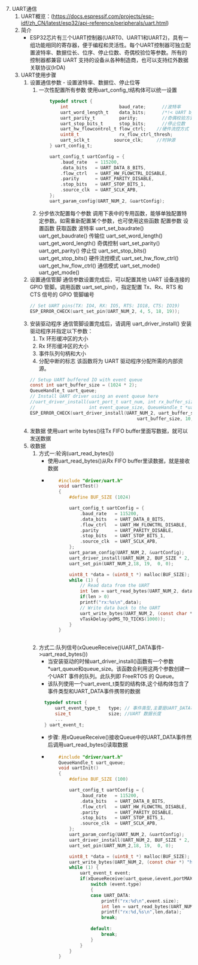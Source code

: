7. UART通信
    1. UART概览：(https://docs.espressif.com/projects/esp-idf/zh_CN/latest/esp32/api-reference/peripherals/uart.html)
    2. 简介
       * ESP32芯片有三个UART控制器(UART0、UART1和UART2)，具有一组功能相同的寄存器，便于编程和灵活性。每个UART控制器可独立配置波特率、数据位长、位序、停止位数、奇偶校验位等参数。所有的控制器都兼容 UART 支持的设备从各种制造商，也可以支持红外数据关联协议(IrDA)
    3. UART使用步骤
        1. 设置通信参数 - 设置波特率、数据位、停止位等
           1. 一次性配置所有参数
                使用uart_config_t结构体可以统一设置
                ```c
                    typedef struct {
                        int 				  baud_rate;      //波特率
                        uart_word_length_t    data_bits;      /*!< UART byte size*/
                        uart_parity_t 		  parity;         //奇偶校验方式
                        uart_stop_bits_t 	  stop_bits;      //停止位数
                        uart_hw_flowcontrol_t flow_ctrl;    //硬件流控方式
                        uint8_t 			  rx_flow_ctrl_thresh;        //硬件流控阈值
                        uart_sclk_t 	    source_clk;     //时钟源
                    } uart_config_t;
                ```
                ```c
                    uart_config_t uartConfig = {
                        .baud_rate   = 115200,
                        .data_bits   = UART_DATA_8_BITS,
                        .flow_ctrl   = UART_HW_FLOWCTRL_DISABLE,
                        .parity 	 = UART_PARITY_DISABLE,
                        .stop_bits   = UART_STOP_BITS_1,
                        .source_clk  = UART_SCLK_APB,
                    };
                    uart_param_config(UART_NUM_2, &uartConfig);
                ```
           2. 分步依次配置每个参数
                调用下表中的专用函数，能够单独配置特定参数。如需重新配置某个参数，也可使用这些函数
                    配置参数        设置函数                    获取函数
                    波特率          uart_set_baudrate()     uart_get_baudrate()
                    传输位          uart_set_word_length()  uart_get_word_length()
                    奇偶控制        uart_set_parity()       uart_get_parity()
                    停止位          uart_set_stop_bits()    uart_get_stop_bits() 
                    硬件流控模式    uart_set_hw_flow_ctrl()  uart_get_hw_flow_ctrl()
                    通信模式        uart_set_mode()          uart_get_mode()
        2. 设置通信管脚
            通信参数设置完成后，可以配置其他 UART 设备连接的 GPIO 管脚。调用函数 uart_set_pin()，指定配置 Tx、Rx、RTS 和 CTS 信号的 GPIO 管脚编号
            ```c
            // Set UART pins(TX: IO4, RX: IO5, RTS: IO18, CTS: IO19)
            ESP_ERROR_CHECK(uart_set_pin(UART_NUM_2, 4, 5, 18, 19));
            ```
        3. 安装驱动程序
           通信管脚设置完成后，请调用 uart_driver_install() 安装驱动程序并指定以下参数：
            1. Tx 环形缓冲区的大小
            2. Rx 环形缓冲区的大小
            3. 事件队列句柄和大小
            4. 分配中断的标志
            该函数将为 UART 驱动程序分配所需的内部资源。
            ```c
            // Setup UART buffered IO with event queue
            const int uart_buffer_size = (1024 * 2);
            QueueHandle_t uart_queue;
            // Install UART driver using an event queue here
            //uart_driver_install(uart_port_t uart_num, int rx_buffer_size, int tx_buffer_size, 
            //                    int event_queue_size, QueueHandle_t *uart_queue, int intr_alloc_flags)
            ESP_ERROR_CHECK(uart_driver_install(UART_NUM_2, uart_buffer_size, \
                                                    uart_buffer_size, 10, &uart_queue, 0));
            ```
        4. 发数据
            使用uart write bytes()往Tx FIFO buffer里面写数据，就可以发送数据
        5. 收数据
           1. 方式一:轮询(uart_read_bytes())
              * 使用uart_read_bytes()从Rx FIFO buffer里读数据，就是接收数据
              * ```c
                    #include "driver/uart.h"
                    void uartTest()
                    {
                        #define BUF_SIZE (1024)

                        uart_config_t uartConfig = {
                            .baud_rate   = 115200,
                            .data_bits   = UART_DATA_8_BITS,
                            .flow_ctrl   = UART_HW_FLOWCTRL_DISABLE,
                            .parity 	 = UART_PARITY_DISABLE,
                            .stop_bits   = UART_STOP_BITS_1,
                            .source_clk  = UART_SCLK_APB,
                        };
                        uart_param_config(UART_NUM_2, &uartConfig);
                        uart_driver_install(UART_NUM_2, BUF_SIZE * 2, 0, 0, NULL, 0);
                        uart_set_pin(UART_NUM_2,18, 19,  0, 0);

                        uint8_t *data = (uint8_t *) malloc(BUF_SIZE);
                        while (1) {
                            // Read data from the UART
                            int len = uart_read_bytes(UART_NUM_2, data, BUF_SIZE, 20 / portTICK_RATE_MS);
                            if(len > 0)
                            printf("rx:%s\n",data);
                            // Write data back to the UART
                            uart_write_bytes(UART_NUM_2, (const char *) data, len);
                            vTaskDelay(pdMS_TO_TICKS(1000));
                        }
                    }
               ```
           2. 方式二:队列信号(xQueueReceive()UART_DATA事件->uart_read_bytes())
              * 当安装驱动的时候uart_driver_install()函数有一个参数*uart_queue和queue_size。该函数会利用这两个参数创建一个UART 事件的队列。此队列即 FreeRTOS 的 Queue。
              * 该队列使用一个uart_event_t类型的结构体,这个结构体包含了事件类型和UART_DATA事件携带的数据
              ```c
                typedef struct {
                    uart_event_type_t	type; // 事件类型,主要是UART_DATA事件
                    size_t 				size; //UART 数据长度
                    ...
                } uart_event_t;
              ```
              * 步骤: 用xQueueReceive()接收Queue中的UART_DATA事件然后调用uart_read_bytes()读取数据
              * ```c
                    #include "driver/uart.h"
                    QueueHandle_t uart_queue;    
                    void uartInit()
                    {
                        #define BUF_SIZE (100)

                        uart_config_t uartConfig = {
                            .baud_rate   = 115200,
                            .data_bits   = UART_DATA_8_BITS,
                            .flow_ctrl   = UART_HW_FLOWCTRL_DISABLE,
                            .parity 	 = UART_PARITY_DISABLE,
                            .stop_bits   = UART_STOP_BITS_1,
                            .source_clk  = UART_SCLK_APB,
                        };
                        uart_param_config(UART_NUM_2, &uartConfig);
                        uart_driver_install(UART_NUM_2, BUF_SIZE * 2, 0, 10, &uart_queue, 0);
                        uart_set_pin(UART_NUM_2,18, 19,  0, 0);

                        uint8_t *data = (uint8_t *) malloc(BUF_SIZE);
                        uart_write_bytes(UART_NUM_2, (const char *) "hello", 5);
                        while (1) {
                            uart_event_t event;
                            if(xQueueReceive(uart_queue,&event,portMAX_DELAY)){
                                switch (event.type)
                                {
                                case UART_DATA:
                                    printf("rx:%d\n",event.size);
                                    int len = uart_read_bytes(UART_NUM_2, data, BUF_SIZE, 20 / portTICK_RATE_MS);
                                    printf("rx:%d,%s\n",len,data);
                                    break;
                                
                                default:
                                    break;
                                }
                            }
                        }
                    }
              ```
 